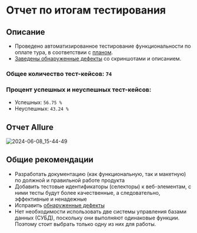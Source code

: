 # Отчет по итогам тестирования

## Описание

- Проведено автоматизированное тестирование функциональности по оплате тура, в соответствии
  с [планом](https://github.com/yalosyash/qa-diploma/blob/main/docs/Plan.md).
- [Заведены обнаруженные дефекты](https://github.com/yalosyash/qa-diploma/issues) со скриншотами и описанием.

### Общее количество тест-кейсов: ```74```

### Процент успешных и неуспешных тест-кейсов:

- Успешных: ```56.75 %```
- Неуспешных: ```43.24 %```

## Отчет Allure

 ![2024-06-08_15-44-49](https://github.com/yalosyash/qa-diploma/assets/127222172/82eabaf5-7a4e-485a-85c8-0ec314df706a)

## Общие рекомендации

- Разработать документацию (как функциональную, так и макетную) по должной и правильной работе продукта
- Добавить тестовые идентификаторы (селекторы) к веб-элементам, с ними тесты будут более качественные, а следовательно,
  эффективные и ненадежные
- Исправить [обнаруженные дефекты](https://github.com/yalosyash/qa-diploma/issues)
- Нет необходимости использовать две системы управления базами данных (СУБД), поскольку они выполняют одинаковые
  функции. Поэтому стоит выбрать только одну из них для работы.
